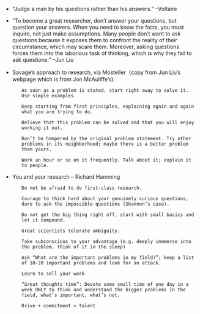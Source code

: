 * “Judge a man by his questions rather than his answers.” –Voltaire

* “To become a great researcher, don’t answer your questions, but question your answers. When you need to know the facts, you must inquire, not just make assumptions. Many people don’t want to ask questions because it exposes them to confront the reality of their circumstance, which may scare them. Moreover, asking questions forces them into the laborious task of thinking, which is why they fail to ask questions.” –Jun Liu

<ul> 
  <li>Savage’s approach to research, via Mosteller（copy from Jun Liu’s webpage which is from Jon McAuliffe’s):</li>
  <ul>

    As soon as a problem is stated, start right away to solve it. Use simple examples.

    Keep starting from first principles, explaining again and again what you are trying to do.

    Believe that this problem can be solved and that you will enjoy working it out. 

    Don’t be hampered by the original problem statement. Try other problems in its neighborhood; maybe there is a better problem than yours.

    Work an hour or so on it frequently. Talk about it; explain it to people.
  </ul>
</ul>

<ul>
  <li>You and your research – Richard Hamming</li>
  <ul>
    
    Do not be afraid to do first-class research.

    Courage to think hard about your genuinely curious questions, dare to ask the impossible questions (Shannon’s case).

    Do not get the big thing right off, start with small basics and let it compound.

    Great scientists tolerate ambiguity.

    Take subconscious to your advantage (e.g. deeply immmerse into the problem, think of it in the sleep)

    Ask “What are the important problems in my field?”; keep a list of 10-20 important problems and look for an attack.

    Learn to sell your work
    
    “Great thoughts time”: Devote some small time of one day in a week ONLY to think and understand the bigger problems in the field, what’s important, what’s not.

    Drive + commitment > talent
  </ul>
</ul>
